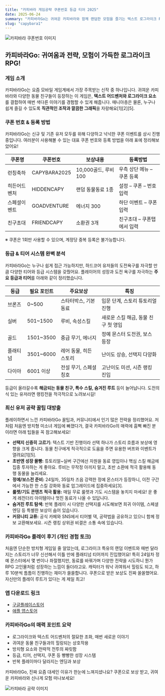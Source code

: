 ```yaml
---
title: "카피바라 게임공략 쿠폰번호 등급 티어 2025"
date: 2025-06-24
summary: "카피바라Go는 귀여운 카피바라와 함께 랜덤한 모험을 즐기는 텍스트 로그라이크 RPG입니다."
slug: "capybara1"
---
```


![카피바라 쿠폰번호 이미지](/images/mobile-games/capybara-go_1_hdix.jpg)

## 카피바라Go: 귀여움과 전략, 모험이 가득한 로그라이크 RPG!

### **게임 소개**
카피바라Go는 요즘 모바일 게임계에서 가장 주목받는 신작 중 하나입니다. 귀여운 카피바라와 다양한 동물 친구들이 등장하는 이 게임은, **텍스트 어드벤처와 로그라이크 요소**를 결합하여 매번 색다른 이야기를 경험할 수 있게 해줍니다. 매니아층은 물론, 누구나 쉽게 즐길 수 있도록 **직관적인 조작과 깔끔한 그래픽**을 자랑해요[1][2][5].

### **쿠폰 번호 & 등록 방법**
카피바라Go는 신규 및 기존 유저 모두를 위해 다양하고 넉넉한 쿠폰 이벤트를 상시 진행 중입니다. 여러분이 사용해볼 수 있는 대표 쿠폰 번호와 등록 방법을 아래 표에 정리해보았어요!

| 쿠폰명        | 쿠폰번호              | 보상내용             | 등록방법                      |
|---------------|----------------------|----------------------|-------------------------------|
| 런칭축하      | CAPYBARA2025         | 10,000골드, 루비 100 | 우측 상단 메뉴 – 쿠폰 등록    |
| 히든어드벤처  | HIDDENCAPY           | 랜덤 동물동료 1종     | 설정 – 쿠폰 – 번호 입력       |
| 스페셜이벤트  | GOADVENTURE          | 에너지 300           | 하단 이벤트 – 쿠폰입력         |
| 친구초대      | FRIENDCAPY           | 소환권 3개            | 친구초대 – 쿠폰탭에서 입력     |

※ 쿠폰은 1회만 사용할 수 있으며, 계정당 중복 등록은 불가능합니다.

### **등급 & 티어 시스템 완벽 분석**
카피바라Go는 누구나 쉽게 접근 가능하지만, 하드코어 유저들의 도전욕구를 자극할 만큼 다양한 티어와 등급 시스템을 갖췄어요. 플레이어의 성장과 도전 욕구를 자극하는 **주요 등급과 티어**를 아래와 같이 정리했습니다.

| 등급      | 필요 포인트         | 주요보상                | 특징                                 |
|-----------|---------------------|-------------------------|---------------------------------------|
| 브론즈     | 0~500               | 스타터박스, 기본동료     | 입문 단계, 스토리 튜토리얼 진행       |
| 실버       | 501~1500            | 루비, 속성스킬           | 새로운 스킬 해금, 동물 친구 첫 영입   |
| 골드       | 1501~3500           | 중급 무기, 에너지         | 정예 몬스터 도전권, 보스 등장         |
| 플래티넘   | 3501~6000           | 레어 동물, 히든 스토리   | 난이도 상승, 선택지 다양화           |
| 다이아     | 6001 이상           | 전설 무기, 스페셜칭호     | 고난이도 미션, 시즌 랭킹 진입         |

등급이 올라갈수록 **해금되는 동물 친구, 특수 스킬, 숨겨진 루트** 등이 늘어납니다. 도전의식 있는 유저라면 랭킹전을 적극적으로 노려보시길!

### **최신 유저 공략 꿀팁 대방출**
플레이하면서 느낀 카피바라Go 꿀팁과, 커뮤니티에서 인기 많은 전략을 정리했어요. 저처럼 처음엔 방치형 미소녀 게임에 빠졌다가, 결국 카피바라Go의 매력에 흠뻑 빠진 분이라면 아래 팁들을 꼭 참고해보세요!

- **선택지 신중히 고르기:** 텍스트 기반 진행이라 선택 하나가 스토리 흐름과 보상에 영향을 크게 줍니다. 동물 친구에게 적극적으로 도움을 주면 유용한 버프와 이벤트가 열려요[1][5].
- **초반엔 성장 몰빵:** 튜토리얼~실버 구간에선 자원을 동료 영입이나 핵심 스킬 해금에 집중 투자하는 게 좋아요. 루비는 무작정 아끼지 말고, 초반 소환에 적극 활용해 동행 동물을 늘리세요.
- **정예/보스전 준비:** 24일차, 35일차 즈음 강력한 정예 몬스터가 등장하니, 이전 구간에서 가능한 한 스킬 강화와 동료 업그레이드에 집중하세요[3].
- **룰렛/기도 콘텐츠 적극 활용:** 매일 무료 룰렛과 기도 시스템을 놓치지 마세요! 운 좋게 레전더리 아이템이나 멋진 동료가 나올 수 있답니다.
- **숨겨진 루트 탐색:** 반복 플레이 시 다양한 선택지를 시도해보면 희귀 아이템, 스페셜 엔딩 등 특별한 보상이 숨어 있습니다.
- **커뮤니티 교류:** 공식 카페와 SNS에서 티어별 덱, 공략법을 공유하고 있으니 함께 정보 교환해보세요. 시즌 랭킹 상위권 비결은 소통 속에 있습니다.

### **카피바라Go 플레이 후기 (개인 경험 토크)**
처음엔 단순한 방치형 게임일 줄 알았는데, 로그라이크 특유의 랜덤 이벤트와 매번 달라지는 스토리가 너무 신선해서 이틀 만에 플래티넘 티어까지 진입했어요! 특히 24일차 정예 몬스터에서 몇 번이나 좌절했지만, 동료를 바꿔가며 다양한 전략을 시도하니 뭔가 RPG 고인물처럼 성장하는 느낌이 들더라고요. 캐릭터가 워낙 귀여워서 힐링도 되고, 하루 10분씩 틈틈이 진행하는 재미가 쏠쏠합니다. 쿠폰으로 받은 보상도 진짜 쏠쏠했어요. 자신만의 플레이 루트가 있다는 게 제일 최고!

### **앱 다운로드 링크**
- [구글플레이스토어](https://play.google.com/store/apps/details?id=capybarago)
- [애플 앱스토어](https://apps.apple.com/kr/app/capybarago/id999999999)

### **카피바라Go의 매력 포인트 요약**
- 로그라이크와 텍스트 어드벤처의 절묘한 조화, 매번 새로운 이야기
- 귀여운 동물 친구들과의 힐링되는 상호작용
- 방치형 요소와 전략적 전투의 짜릿함
- 등급, 티어, 선택지, 쿠폰 등 빵빵한 성장 시스템
- 반복 플레이마다 달라지는 엔딩과 보상

카피바라Go, 진짜 요즘 대세인 이유가 한눈에 느껴지셨나요? 쿠폰으로 보상 받고, 귀여운 카피바라와 신나게 모험 떠나보세요!

![카피바라 공략 이미지](/images/mobile-games/capybara-go_2_te8g.jpg)
